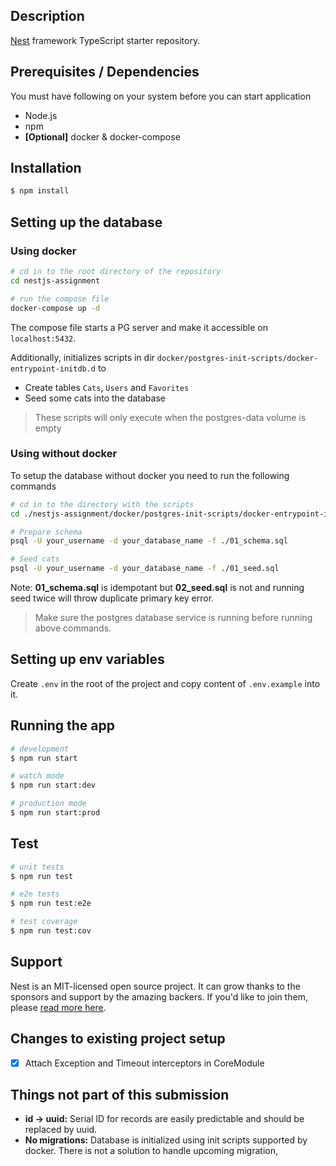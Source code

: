 ## Description

[Nest](https://github.com/nestjs/nest) framework TypeScript starter repository.

## Prerequisites / Dependencies

You must have following on your system before you can start application

- Node.js
- npm
- **[Optional]** docker & docker-compose

## Installation

```bash
$ npm install
```

## Setting up the database

### Using docker

```bash
# cd in to the root directory of the repository
cd nestjs-assignment

# run the compose file
docker-compose up -d
```

The compose file starts a PG server and make it accessible on `localhost:5432`.

Additionally, initializes scripts in dir `docker/postgres-init-scripts/docker-entrypoint-initdb.d` to

- Create tables `Cats`, `Users` and `Favorites`
- Seed some cats into the database

> These scripts will only execute when the postgres-data volume is empty

### Using without docker

To setup the database without docker you need to run the following commands

```bash
# cd in to the directory with the scripts
cd ./nestjs-assignment/docker/postgres-init-scripts/docker-entrypoint-initdb.d

# Prepare schema
psql -U your_username -d your_database_name -f ./01_schema.sql

# Seed cats
psql -U your_username -d your_database_name -f ./01_seed.sql
```

Note: **01_schema.sql** is idempotant but **02_seed.sql** is not and running seed twice will throw duplicate primary key error.

> Make sure the postgres database service is running before running above commands.

## Setting up env variables

Create `.env` in the root of the project and copy content of `.env.example` into it.

## Running the app

```bash
# development
$ npm run start

# watch mode
$ npm run start:dev

# production mode
$ npm run start:prod
```

## Test

```bash
# unit tests
$ npm run test

# e2e tests
$ npm run test:e2e

# test coverage
$ npm run test:cov
```

## Support

Nest is an MIT-licensed open source project. It can grow thanks to the sponsors and support by the amazing backers. If you'd like to join them, please [read more here](https://docs.nestjs.com/support).

## Changes to existing project setup

- [x] Attach Exception and Timeout interceptors in CoreModule

## Things not part of this submission

- **id -> uuid:** Serial ID for records are easily predictable and should be replaced by uuid.
- **No migrations:** Database is initialized using init scripts supported by docker. There is not a solution to handle upcoming migration,
